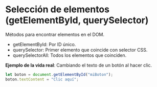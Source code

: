 # Selección de elementos (getElementById, querySelector)

Métodos para encontrar elementos en el DOM.

- getElementById: Por ID único.
- querySelector: Primer elemento que coincide con selector CSS.
- querySelectorAll: Todos los elementos que coinciden.

**Ejemplo de la vida real**: Cambiando el texto de un botón al hacer clic.

```javascript
let boton = document.getElementById("miBoton");
boton.textContent = "Clic aquí";
```
